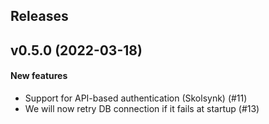 ## Releases

## v0.5.0 (2022-03-18)
#### New features
  - Support for API-based authentication (Skolsynk) (#11)
  - We will now retry DB connection if it fails at startup (#13)
